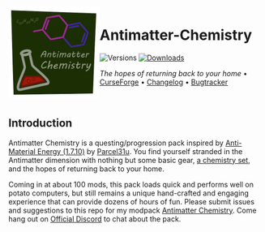 <img src="resources/antimatter_chemistry/logo/logo_400.png" align="left" width="180px"/>

# Antimatter-Chemistry

![Versions](http://cf.way2muchnoise.eu/versions/minecraft_antimatter-chemistry_all.svg) [![Downloads](http://cf.way2muchnoise.eu/antimatter-chemistry.svg)](https://www.curseforge.com/minecraft/modpacks/antimatter-chemistry)

*The hopes of returning back to your home* • [CurseForge](https://www.curseforge.com/minecraft/modpacks/antimatter-chemistry) • [Changelog](config/mputils/changelog.txt) • [Bugtracker](https://github.com/Dark-Arcana/antimatter-chemistry/issues)

<p>&nbsp;</p>

## Introduction

Antimatter Chemistry is a questing/progression pack inspired by [Anti-Material Energy (1.7.10)](https://minecraft.curseforge.com/projects/anti-material-energy?gameCategorySlug=modpacks&projectID=229831) by [Parcel31u](https://www.curseforge.com/members/parcel31u). You find yourself stranded in the Antimatter dimension with nothing but some basic gear, [a chemistry set](https://www.curseforge.com/minecraft/mc-mods/alchemistry), and the hopes of returning back to your home.

Coming in at about 100 mods, this pack loads quick and performs well on potato computers, but still remains a unique hand-crafted and engaging experience that can provide dozens of hours of fun.
Please submit issues and suggestions to this repo for my modpack [Antimatter Chemistry](https://minecraft.curseforge.com/projects/antimatter-chemistry).
Come hang out on [Official Discord](https://discord.gg/QVbzp5J) to chat about the pack.
